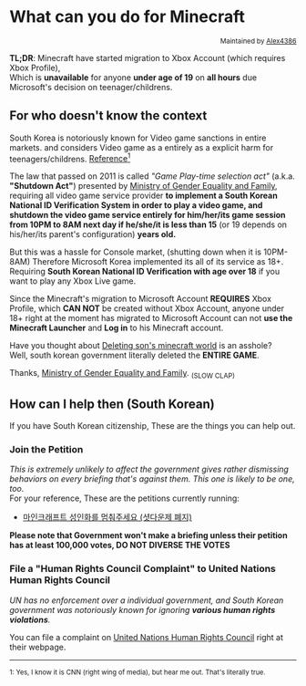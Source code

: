 # What can you do for Minecraft
<p align="right"><sup>Maintained by <a href="https://github.com/Alex4386">Alex4386</a></sup></p>

**TL;DR**: Minecraft have started migration to Xbox Account (which requires Xbox Profile),  
Which is **unavailable** for anyone **under age of 19** on **all hours** due Microsoft's decision on teenager/childrens.

## For who doesn't know the context
South Korea is notoriously known for Video game sanctions in entire markets. and considers Video game as a entirely as a explicit harm for teenagers/childrens. [Reference<sup>1</sup>](https://edition.cnn.com/2011/11/22/world/asia/south-korea-gaming/index.html)  

The law that passed on 2011 is called *"Game Play-time selection act"* (a.k.a. **"Shutdown Act"**) presented by [Ministry of Gender Equality and Family](https://mogef.go.kr), requiring all video game service provider **to implement a South Korean National ID Verification System in order to play a video game, and shutdown the video game service entirely for him/her/its game session from 10PM to 8AM next day if he/she/it is less than 15** (or 19 depends on his/her/its parent's configuration) **years old.**  

But this was a hassle for Console market, (shutting down when it is 10PM-8AM) Therefore Microsoft Korea implemented its all of its service as 18+.  
Requiring **South Korean National ID Verification with age over 18** if you want to play any Xbox Live game.  

Since the Minecraft's migration to Microsoft Account **REQUIRES** Xbox Profile, which **CAN NOT** be created without Xbox Account, anyone under 18+ right at the moment has migrated to Microsoft Account can not **use the Minecraft Launcher** and **Log in** to his Minecraft account.  

Have you thought about [Deleting son's minecraft world](https://www.reddit.com/r/AmItheAsshole/comments/gap4oq/aita_for_deleting_my_sons_minecraft_world/) is an asshole?  
Well, south korean government literally deleted the **ENTIRE GAME**.  
  
Thanks, [Ministry of Gender Equality and Family](https://mogef.go.kr). <sub>(SLOW CLAP)</sub>  

## How can I help then (South Korean)
If you have South Korean citizenship, These are the things you can help out.  

### Join the Petition
*This is extremely unlikely to affect the government gives rather dismissing behaviors on every briefing that's against them. This one is likely to be one, too.*  
For your reference, These are the petitions currently running:  
  
* [마인크래프트 성인화를 멈춰주세요 (셧다운제 폐지)](https://www1.president.go.kr/petitions/Temp/erMjQ7)

**Please note that Government won't make a briefing unless their petition has at least 100,000 votes, DO NOT DIVERSE THE VOTES**

### File a "Human Rights Council Complaint" to United Nations Human Rights Council
*UN has no enforcement over a individual government, and South Korean government was notoriously known for ignoring **various human rights violations**.*

You can file a complaint on [United Nations Human Rights Council](https://www.ohchr.org/EN/HRBodies/HRC/ComplaintProcedure/Pages/HRCComplaintProcedureIndex.aspx) right at their webpage.  

<hr>
<sup>1: Yes, I know it is CNN (right wing of media), but hear me out. That's literally true.</sup>  
